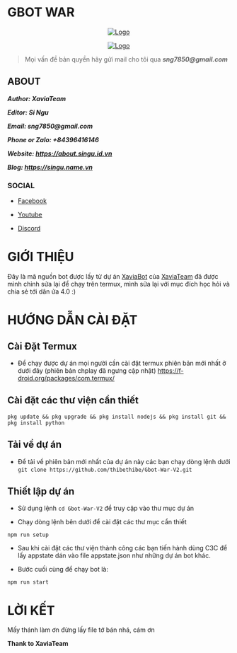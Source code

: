 # GBOT WAR 
<p align="center">
    <a href="https://github.com/thibethibe/Gbot-War">
        <img src="https://i.imgur.com/CBeWNYu.png" alt="Logo">
    </a>
    </p>
    <p align="center">
    <a href="https://github.com/thibethibe/Gbot-War">
        <img src="https://i.imgur.com/MQvrAUY.png" alt="Logo">
    </a>
    </p>


>  Mọi vấn đề bản quyền hãy gửi mail cho tôi qua ___sng7850@gmail.com___
    

## ABOUT

___Author: XaviaTeam___

___Editor: Si Ngu___

___Email: sng7850@gmail.com___

___Phone or Zalo: +84396416146___

___Website: https://about.singu.id.vn___

___Blog: https://singu.name.vn___

### SOCIAL

- [Facebook](https://www.facebook.com/100074293234284)

- [Youtube](https://www.youtube.com/@singu)

- [Discord](https://discord.com/channels/@me/100074293234284)
    
# GIỚI THIỆU

Đây là mã nguồn bot được lấy từ dự án [XaviaBot](https://github.com/XaviaTeam/XaviaBot) của [XaviaTeam](https://github.com/XaviaTeam) đã được mình chỉnh sửa lại để chạy trên termux, mình sửa lại với mục đích học hỏi và chia sẻ tới dân ửa 4.0 :)


# HƯỚNG DẪN CÀI ĐẶT

## Cài Đặt Termux

- Để chạy được dự án mọi người cần cài đặt termux phiên bản mới nhất ở dưới đây (phiên bản chplay đã ngưng cập nhật)
https://f-droid.org/packages/com.termux/

## Cài đặt các thư viện cần thiết
```pkg update && pkg upgrade && pkg install nodejs && pkg install git && pkg install python```

## Tải về dự án
- Để tải về phiên bản mới nhất của dự án này các bạn chạy dòng lệnh dưới
```git clone https://github.com/thibethibe/Gbot-War-V2.git```

## Thiết lập dự án
 - Sử dụng lệnh ``cd Gbot-War-V2`` để truy cập vào thư mục dự án

- Chạy dòng lệnh bên dưới để cài đặt các thư mục cần thiết 

```
npm run setup
```

- Sau khi cài đặt các thư viện thành công các bạn tiến hành dùng C3C để lấy appstate dán vào file appstate.json như những dự án bot khác.

- Bước cuối cùng để chạy bot là:
```
npm run start
```

# LỜI KẾT

Mấy thánh làm ơn đừng lấy file tớ bán nhá, cám ơn

__Thank to XaviaTeam__
